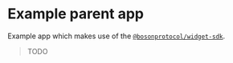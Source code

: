 # Example parent app

Example app which makes use of the [`@bosonprotocol/widget-sdk`](/packages/widgets-sdk/README.md).

> TODO
